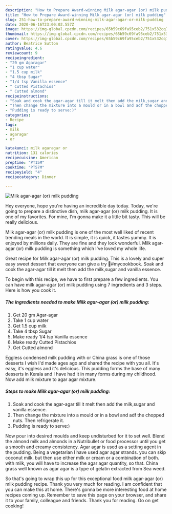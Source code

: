 ```yaml
---
description: "How to Prepare Award-winning Milk agar-agar (or) milk pudding"
title: "How to Prepare Award-winning Milk agar-agar (or) milk pudding"
slug: 251-how-to-prepare-award-winning-milk-agar-agar-or-milk-pudding
date: 2020-06-16T23:00:02.557Z
image: https://img-global.cpcdn.com/recipes/65b59c69fa95ceb2/751x532cq70/milk-agar-agar-or-milk-pudding-recipe-main-photo.jpg
thumbnail: https://img-global.cpcdn.com/recipes/65b59c69fa95ceb2/751x532cq70/milk-agar-agar-or-milk-pudding-recipe-main-photo.jpg
cover: https://img-global.cpcdn.com/recipes/65b59c69fa95ceb2/751x532cq70/milk-agar-agar-or-milk-pudding-recipe-main-photo.jpg
author: Beatrice Sutton
ratingvalue: 4.6
reviewcount: 9
recipeingredient:
- "20 gm Agaragar"
- "1 cup water"
- "1.5 cup milk"
- "4 tbsp Sugar"
- "1/4 tsp Vanilla essence"
- " Cutted Pistachios"
- " Cutted almond"
recipeinstructions:
- "Soak and cook the agar-agar till it melt then add the milk,sugar and vanilla essence."
- "Then change the mixture into a mould or in a bowl and adf the chopped nuts. Then refrigerate it."
- "Pudding is ready to serve:)"
categories:
- Recipe
tags:
- milk
- agaragar
- or

katakunci: milk agaragar or 
nutrition: 131 calories
recipecuisine: American
preptime: "PT15M"
cooktime: "PT57M"
recipeyield: "4"
recipecategory: Dinner

---
```



![Milk agar-agar (or) milk pudding](https://img-global.cpcdn.com/recipes/65b59c69fa95ceb2/751x532cq70/milk-agar-agar-or-milk-pudding-recipe-main-photo.jpg)

Hey everyone, hope you're having an incredible day today. Today, we're going to prepare a distinctive dish, milk agar-agar (or) milk pudding. It is one of my favorites. For mine, I'm gonna make it a little bit tasty. This will be really delicious.

Milk agar-agar (or) milk pudding is one of the most well liked of recent trending meals in the world. It is simple, it is quick, it tastes yummy. It is enjoyed by millions daily. They are fine and they look wonderful. Milk agar-agar (or) milk pudding is something which I've loved my whole life.

Great recipe for Milk agar-agar (or) milk pudding. This is a lovely and super easy sweet dessert that everyone can give a try 🍮#mycookbook. Soak and cook the agar-agar till it melt then add the milk,sugar and vanilla essence.


To begin with this recipe, we have to first prepare a few ingredients. You can have milk agar-agar (or) milk pudding using 7 ingredients and 3 steps. Here is how you cook it.

<!--inarticleads1-->

##### The ingredients needed to make Milk agar-agar (or) milk pudding:

1. Get 20 gm Agar-agar
1. Take 1 cup water
1. Get 1.5 cup milk
1. Take 4 tbsp Sugar
1. Make ready 1/4 tsp Vanilla essence
1. Make ready  Cutted Pistachios
1. Get  Cutted almond


Eggless condensed milk pudding with or China grass is one of those desserts I wish I&#39;d made ages ago and shared the recipe with you all. It&#39;s easy, it&#39;s eggless and it&#39;s delicious. This pudding forms the base of many desserts in Kerala and I have had it in many forms during my childhood. Now add milk mixture to agar agar mixture. 

<!--inarticleads2-->

##### Steps to make Milk agar-agar (or) milk pudding:

1. Soak and cook the agar-agar till it melt then add the milk,sugar and vanilla essence.
1. Then change the mixture into a mould or in a bowl and adf the chopped nuts. Then refrigerate it.
1. Pudding is ready to serve:)


Now pour into desired moulds and keep undisturbed for it to set well. Blend the almond milk and almonds in a Nutribullet or food processor until you get a smooth and creamy consistency. Agar agar is used as a setting agent in the pudding. Being a vegetarian I have used agar agar strands. you can skip coconut milk. but then use either milk or cream or a combination of both. with milk, you will have to increase the agar agar quantity, so that. China grass well known as agar agar is a type of gelatin extracted from Sea weed. 

So that's going to wrap this up for this exceptional food milk agar-agar (or) milk pudding recipe. Thank you very much for reading. I am confident that you can make this at home. There's gonna be more interesting food at home recipes coming up. Remember to save this page on your browser, and share it to your family, colleague and friends. Thank you for reading. Go on get cooking!
